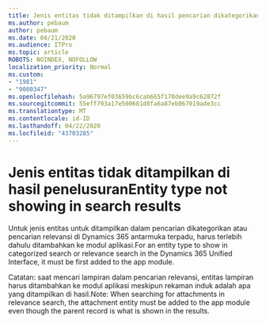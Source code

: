 ```yaml
---
title: Jenis entitas tidak ditampilkan di hasil pencarian dikategorikan atau relevansi di Dynamics 365 antarmuka terpadu
ms.author: pebaum
author: pebaum
ms.date: 04/21/2020
ms.audience: ITPro
ms.topic: article
ROBOTS: NOINDEX, NOFOLLOW
localization_priority: Normal
ms.custom:
- "1981"
- "9000347"
ms.openlocfilehash: 5a96797ef03659bc6cab665f170dee9a9c62872f
ms.sourcegitcommit: 55eff703a17e500681d8fa6a87eb067019ade3cc
ms.translationtype: MT
ms.contentlocale: id-ID
ms.lasthandoff: 04/22/2020
ms.locfileid: "43703285"
---
```

# <a name="entity-type-not-showing-in-search-results"></a><span data-ttu-id="8a778-102">Jenis entitas tidak ditampilkan di hasil penelusuran</span><span class="sxs-lookup"><span data-stu-id="8a778-102">Entity type not showing in search results</span></span>

<span data-ttu-id="8a778-103">Untuk jenis entitas untuk ditampilkan dalam pencarian dikategorikan atau pencarian relevansi di Dynamics 365 antarmuka terpadu, harus terlebih dahulu ditambahkan ke modul aplikasi.</span><span class="sxs-lookup"><span data-stu-id="8a778-103">For an entity type to show in categorized search or relevance search in the Dynamics 365 Unified Interface, it must be first added to the app module.</span></span>

<span data-ttu-id="8a778-104">Catatan: saat mencari lampiran dalam pencarian relevansi, entitas lampiran harus ditambahkan ke modul aplikasi meskipun rekaman induk adalah apa yang ditampilkan di hasil.</span><span class="sxs-lookup"><span data-stu-id="8a778-104">Note: When searching for attachments in relevance search, the attachment entity must be added to the app module even though the parent record is what is shown in the results.</span></span>
